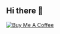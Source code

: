 ## Hi there 👋

<!--
**foster-yuanhao/foster-yuanhao** is a ✨ _special_ ✨ repository because its `README.md` (this file) appears on your GitHub profile.

Here are some ideas to get you started:

- 🔭 I’m currently working on ...
- 🌱 I’m currently learning ...
- 👯 I’m looking to collaborate on ...
- 🤔 I’m looking for help with ...
- 💬 Ask me about ...
- 📫 How to reach me: ...
- 😄 Pronouns: ...
- ⚡ Fun fact: ...
-->


[![Buy Me A Coffee](https://www.buymeacoffee.com/assets/img/custom_images/orange_img.png)](https://buymeacoffee.com/lyhqwerty6d)

